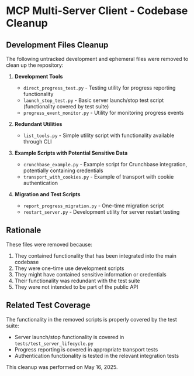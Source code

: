 # MCP Multi-Server Client - Codebase Cleanup

## Development Files Cleanup

The following untracked development and ephemeral files were removed to clean up the repository:

1. **Development Tools**
   - `direct_progress_test.py` - Testing utility for progress reporting functionality
   - `launch_stop_test.py` - Basic server launch/stop test script (functionality covered by test suite)
   - `progress_event_monitor.py` - Utility for monitoring progress events

2. **Redundant Utilities**
   - `list_tools.py` - Simple utility script with functionality available through CLI

3. **Example Scripts with Potential Sensitive Data**
   - `crunchbase_example.py` - Example script for Crunchbase integration, potentially containing credentials
   - `transport_with_cookies.py` - Example of transport with cookie authentication

4. **Migration and Test Scripts**
   - `report_progress_migration.py` - One-time migration script
   - `restart_server.py` - Development utility for server restart testing

## Rationale

These files were removed because:

1. They contained functionality that has been integrated into the main codebase
2. They were one-time use development scripts
3. They might have contained sensitive information or credentials
4. Their functionality was redundant with the test suite
5. They were not intended to be part of the public API

## Related Test Coverage

The functionality in the removed scripts is properly covered by the test suite:

- Server launch/stop functionality is covered in `tests/test_server_lifecycle.py`
- Progress reporting is covered in appropriate transport tests
- Authentication functionality is tested in the relevant integration tests

This cleanup was performed on May 16, 2025.
